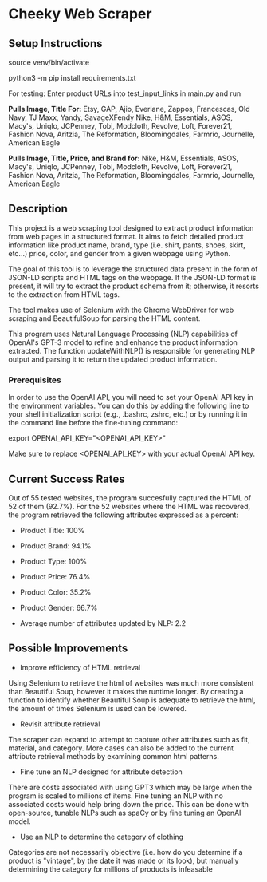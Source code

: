 # Cheeky Web Scraper

## Setup Instructions

source venv/bin/activate

python3 -m pip install requirements.txt 

For testing: Enter product URLs into test_input_links in main.py and run

**Pulls Image, Title For:**
Etsy, GAP, Ajio, Everlane, Zappos, Francescas, Old Navy, TJ Maxx, Yandy, SavageXFendy
Nike, H&M, Essentials, ASOS, Macy's, Uniqlo, JCPenney, Tobi, Modcloth, Revolve, Loft, Forever21, Fashion Nova, Aritzia, The Reformation, Bloomingdales,
Farmrio, Journelle, American Eagle

**Pulls Image, Title, Price, and Brand for:**
Nike, H&M, Essentials, ASOS, Macy's, Uniqlo, JCPenney, Tobi, Modcloth, Revolve, Loft, Forever21, Fashion Nova, Aritzia, The Reformation, Bloomingdales,
Farmrio, Journelle, American Eagle

## Description 

This project is a web scraping tool designed to extract product information from web pages in a structured format. It aims to fetch detailed product information like product name, brand, type (i.e. shirt, pants, shoes, skirt, etc...) price, color, and gender from a given webpage using Python.

The goal of this tool is to leverage the structured data present in the form of JSON-LD scripts and HTML tags on the webpage. If the JSON-LD format is present, it will try to extract the product schema from it; otherwise, it resorts to the extraction from HTML tags.

The tool makes use of Selenium with the Chrome WebDriver for web scraping and BeautifulSoup for parsing the HTML content.

This program uses Natural Language Processing (NLP) capabilities of OpenAI's GPT-3 model to refine and enhance the product information extracted. The function updateWithNLP() is responsible for generating NLP output and parsing it to return the updated product information.

### Prerequisites
In order to use the OpenAI API, you will need to set your OpenAI API key in the environment variables. You can do this by adding the following line to your shell initialization script (e.g., .bashrc, zshrc, etc.) or by running it in the command line before the fine-tuning command:

export OPENAI_API_KEY="<OPENAI_API_KEY>"

Make sure to replace <OPENAI_API_KEY> with your actual OpenAI API key.


## Current Success Rates 
Out of 55 tested websites, the program succesfully captured the HTML of 52 of them (92.7%). 
For the 52 websites where the HTML was recovered, the program retrieved the following attributes expressed as a percent: 

- Product Title: 100% 
- Product Brand: 94.1%
- Product Type: 100%
- Product Price: 76.4%
- Product Color: 35.2% 
- Product Gender: 66.7%

- Average number of attributes updated by NLP: 2.2 

## Possible Improvements 

- Improve efficiency of HTML retrieval 

Using Selenium to retrieve the html of websites was much more consistent than Beautiful Soup, however it makes the runtime longer. 
By creating a function to identify whether Beautiful Soup is adequate to retrieve the html, the amount of times Selenium is used can be lowered.

- Revisit attribute retrieval 

The scraper can expand to attempt to capture other attributes such as fit, material, and category.
More cases can also be added to the current attribute retrieval methods by examining common html patterns.

- Fine tune an NLP designed for attribute detection 

There are costs associated with using GPT3 which may be large when the program is scaled to millions of items. Fine tuning an NLP with no associated costs would help bring down the price. This can be done with open-source, tunable NLPs such as spaCy or by fine tuning an OpenAI model.

- Use an NLP to determine the category of clothing

Categories are not necessarily objective (i.e. how do you determine if a product is "vintage", by the date it was made or its look), but manually determining the category for millions of products is infeasable




